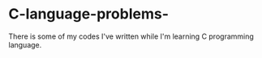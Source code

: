 # C-language-problems-
There is some of my codes I've written while I'm learning C programming language. 
